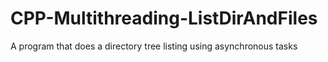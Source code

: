 # CPP-Multithreading-ListDirAndFiles
A program that does a directory tree listing using asynchronous tasks 
